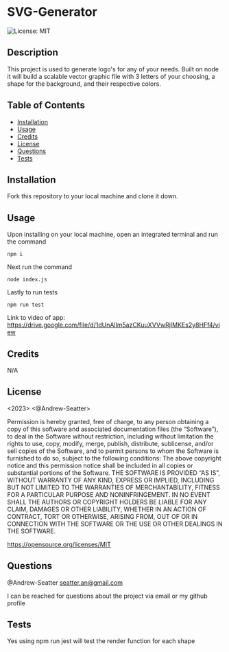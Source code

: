 # SVG-Generator
  ![License: MIT](https://img.shields.io/badge/License-MIT-yellow.svg)


## Description

This project is used to generate logo's for any of your needs. Built on node it will build a scalable vector graphic file with 3 letters of your choosing, a shape for the background, and their respective colors.

## Table of Contents

- [Installation](#installation)
- [Usage](#usage)
- [Credits](#credits)
- [License](#license)
- [Questions](#Questions)
- [Tests](#tests)
## Installation
Fork this repository to your local machine and clone it down.

## Usage

Upon installing on your local machine, open an integrated terminal and run the command

    npm i

Next run the command

    node index.js

Lastly to run tests

    npm run test

Link to video of app: https://drive.google.com/file/d/1dUnAIlm5azCKuuXVVwRjIMKEs2y8HFf4/view
## Credits
N/A

## License
<2023> <@Andrew-Seatter>

Permission is hereby granted, free of charge, to any person obtaining a copy of this software and associated documentation files (the “Software”), to deal in the Software without restriction, including without limitation the rights to use, copy, modify, merge, publish, distribute, sublicense, and/or sell copies of the Software, and to permit persons to whom the Software is furnished to do so, subject to the following conditions:
      The above copyright notice and this permission notice shall be included in all copies or substantial portions of the Software.
      THE SOFTWARE IS PROVIDED “AS IS”, WITHOUT WARRANTY OF ANY KIND, EXPRESS OR IMPLIED, INCLUDING BUT NOT LIMITED TO THE WARRANTIES OF MERCHANTABILITY, FITNESS FOR A PARTICULAR PURPOSE AND NONINFRINGEMENT. IN NO EVENT SHALL THE AUTHORS OR COPYRIGHT HOLDERS BE LIABLE FOR ANY CLAIM, DAMAGES OR OTHER LIABILITY, WHETHER IN AN ACTION OF CONTRACT, TORT OR OTHERWISE, ARISING FROM, OUT OF OR IN CONNECTION WITH THE SOFTWARE OR THE USE OR OTHER DEALINGS IN THE SOFTWARE.

https://opensource.org/licenses/MIT
## Questions
@Andrew-Seatter
seatter.an@gmail.com

I can be reached for questions about the project via email or my github profile

## Tests

Yes using npm run jest will test the render function for each shape
